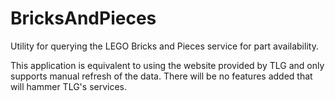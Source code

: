 # BricksAndPieces
Utility for querying the LEGO Bricks and Pieces service for part availability.

This application is equivalent to using the website provided by TLG and only supports manual refresh of the data. There will be no features added that will hammer TLG's services.
